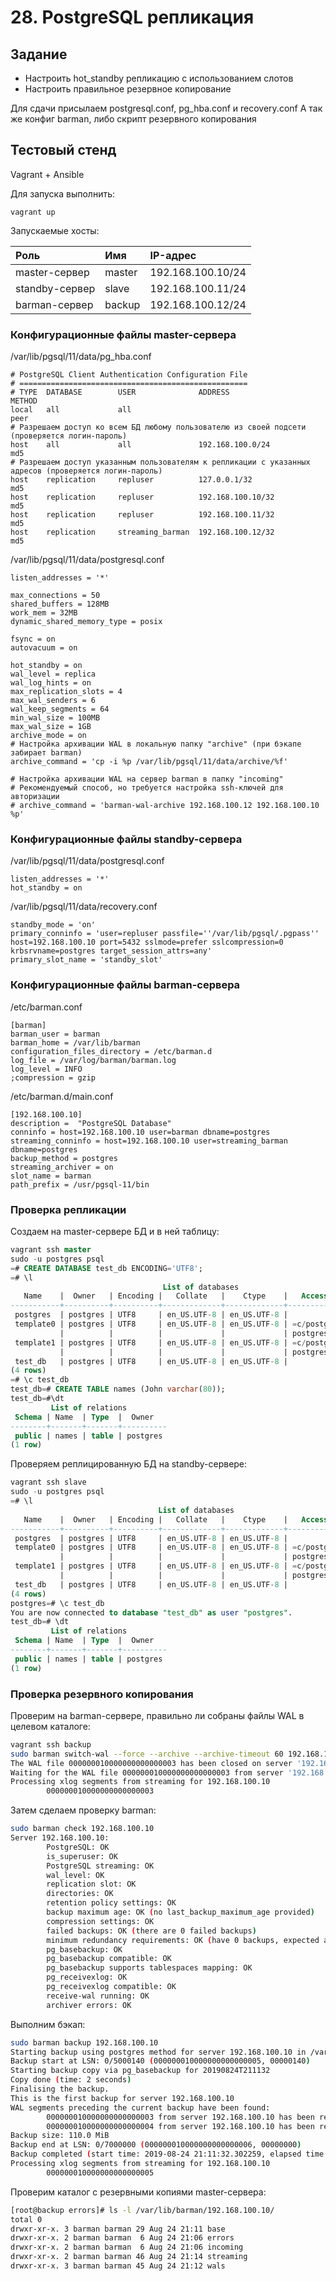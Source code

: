 # 28. PostgreSQL репликация  

## Задание

- Настроить hot_standby репликацию с использованием слотов
- Настроить правильное резервное копирование

Для сдачи присылаем postgresql.conf, pg_hba.conf и recovery.conf
А так же конфиг barman, либо скрипт резервного копирования

## Тестовый стенд

Vagrant + Ansible

Для запуска выполнить:

```
vagrant up
```
Запускаемые хосты:

| Роль           | Имя             | IP-адрес          |
|:-------------- |:--------------- |:----------------- |
| master-сервер  | master          | 192.168.100.10/24 |
| standby-сервер | slave           | 192.168.100.11/24 |
| barman-сервер  | backup          | 192.168.100.12/24 |

### Конфигурационные файлы master-сервера

/var/lib/pgsql/11/data/pg_hba.conf
```
# PostgreSQL Client Authentication Configuration File
# ===================================================
# TYPE  DATABASE        USER              ADDRESS                            METHOD
local   all             all                                                  peer
# Разрешаем доступ ко всем БД любому пользователю из своей подсети (проверяется логин-пароль) 
host    all             all               192.168.100.0/24                   md5
# Разрешаем доступ указанным пользователям к репликации с указанных адресов (проверяется логин-пароль)
host    replication     repluser          127.0.0.1/32                       md5
host    replication     repluser          192.168.100.10/32                  md5
host    replication     repluser          192.168.100.11/32                  md5
host    replication     streaming_barman  192.168.100.12/32                  md5
```

/var/lib/pgsql/11/data/postgresql.conf
```
listen_addresses = '*'

max_connections = 50
shared_buffers = 128MB
work_mem = 32MB
dynamic_shared_memory_type = posix

fsync = on
autovacuum = on

hot_standby = on
wal_level = replica
wal_log_hints = on
max_replication_slots = 4
max_wal_senders = 6
wal_keep_segments = 64
min_wal_size = 100MB
max_wal_size = 1GB
archive_mode = on
# Настройка архивации WAL в локальную папку "archive" (при бэкапе забирает barman)
archive_command = 'cp -i %p /var/lib/pgsql/11/data/archive/%f'

# Настройка архивации WAL на сервер barman в папку "incoming"
# Рекомендуемый способ, но требуется настройка ssh-ключей для авторизации
# archive_command = 'barman-wal-archive 192.168.100.12 192.168.100.10 %p'
```

### Конфигурационные файлы standby-сервера 

/var/lib/pgsql/11/data/postgresql.conf
```
listen_addresses = '*'
hot_standby = on
```
/var/lib/pgsql/11/data/recovery.conf
```
standby_mode = 'on'
primary_conninfo = 'user=repluser passfile=''/var/lib/pgsql/.pgpass'' host=192.168.100.10 port=5432 sslmode=prefer sslcompression=0 krbsrvname=postgres target_session_attrs=any'
primary_slot_name = 'standby_slot'
```

### Конфигурационные файлы barman-сервера

/etc/barman.conf
```
[barman]
barman_user = barman
barman_home = /var/lib/barman
configuration_files_directory = /etc/barman.d
log_file = /var/log/barman/barman.log
log_level = INFO
;compression = gzip
```
/etc/barman.d/main.conf
```
[192.168.100.10]
description =  "PostgreSQL Database"
conninfo = host=192.168.100.10 user=barman dbname=postgres
streaming_conninfo = host=192.168.100.10 user=streaming_barman dbname=postgres
backup_method = postgres
streaming_archiver = on
slot_name = barman
path_prefix = /usr/pgsql-11/bin
```

### Проверка репликации

Создаем на master-сервере БД и в ней таблицу:

```sql
vagrant ssh master
sudo -u postgres psql
=# CREATE DATABASE test_db ENCODING='UTF8';
=# \l
                                  List of databases
   Name    |  Owner   | Encoding |   Collate   |    Ctype    |   Access privileges
-----------+----------+----------+-------------+-------------+-----------------------
 postgres  | postgres | UTF8     | en_US.UTF-8 | en_US.UTF-8 |
 template0 | postgres | UTF8     | en_US.UTF-8 | en_US.UTF-8 | =c/postgres          +
           |          |          |             |             | postgres=CTc/postgres
 template1 | postgres | UTF8     | en_US.UTF-8 | en_US.UTF-8 | =c/postgres          +
           |          |          |             |             | postgres=CTc/postgres
 test_db   | postgres | UTF8     | en_US.UTF-8 | en_US.UTF-8 |
(4 rows)
=# \c test_db
test_db=# CREATE TABLE names (John varchar(80));
test_db=#\dt
         List of relations
 Schema | Name  | Type  |  Owner
--------+-------+-------+----------
 public | names | table | postgres
(1 row)
```
Проверяем реплицированную БД на standby-сервере:

```sql
vagrant ssh slave
sudo -u postgres psql
=# \l
                                 List of databases
   Name    |  Owner   | Encoding |   Collate   |    Ctype    |   Access privileges
-----------+----------+----------+-------------+-------------+-----------------------
 postgres  | postgres | UTF8     | en_US.UTF-8 | en_US.UTF-8 |
 template0 | postgres | UTF8     | en_US.UTF-8 | en_US.UTF-8 | =c/postgres          +
           |          |          |             |             | postgres=CTc/postgres
 template1 | postgres | UTF8     | en_US.UTF-8 | en_US.UTF-8 | =c/postgres          +
           |          |          |             |             | postgres=CTc/postgres
 test_db   | postgres | UTF8     | en_US.UTF-8 | en_US.UTF-8 |
(4 rows)
postgres=# \c test_db
You are now connected to database "test_db" as user "postgres".
test_db=# \dt
         List of relations
 Schema | Name  | Type  |  Owner
--------+-------+-------+----------
 public | names | table | postgres
(1 row)
```
### Проверка резервного копирования

Проверим на barman-сервере, правильно ли собраны файлы WAL в целевом каталоге:
```bash
vagrant ssh backup
sudo barman switch-wal --force --archive --archive-timeout 60 192.168.100.10
The WAL file 000000010000000000000003 has been closed on server '192.168.100.10'
Waiting for the WAL file 000000010000000000000003 from server '192.168.100.10' (max: 60 seconds)
Processing xlog segments from streaming for 192.168.100.10
        000000010000000000000003
```
Затем сделаем проверку barman:
```bash
sudo barman check 192.168.100.10
Server 192.168.100.10:
        PostgreSQL: OK
        is_superuser: OK
        PostgreSQL streaming: OK
        wal_level: OK
        replication slot: OK
        directories: OK
        retention policy settings: OK
        backup maximum age: OK (no last_backup_maximum_age provided)
        compression settings: OK
        failed backups: OK (there are 0 failed backups)
        minimum redundancy requirements: OK (have 0 backups, expected at least 0)
        pg_basebackup: OK
        pg_basebackup compatible: OK
        pg_basebackup supports tablespaces mapping: OK
        pg_receivexlog: OK
        pg_receivexlog compatible: OK
        receive-wal running: OK
        archiver errors: OK
```
Выполним бэкап:
```bash
sudo barman backup 192.168.100.10
Starting backup using postgres method for server 192.168.100.10 in /var/lib/barman/192.168.100.10/base/20190824T211132
Backup start at LSN: 0/5000140 (000000010000000000000005, 00000140)
Starting backup copy via pg_basebackup for 20190824T211132
Copy done (time: 2 seconds)
Finalising the backup.
This is the first backup for server 192.168.100.10
WAL segments preceding the current backup have been found:
        000000010000000000000003 from server 192.168.100.10 has been removed
        000000010000000000000004 from server 192.168.100.10 has been removed
Backup size: 110.0 MiB
Backup end at LSN: 0/7000000 (000000010000000000000006, 00000000)
Backup completed (start time: 2019-08-24 21:11:32.302259, elapsed time: 2 seconds)
Processing xlog segments from streaming for 192.168.100.10
        000000010000000000000005
```
Проверим каталог с резервными копиями master-сервера:
```bash
[root@backup errors]# ls -l /var/lib/barman/192.168.100.10/
total 0
drwxr-xr-x. 3 barman barman 29 Aug 24 21:11 base
drwxr-xr-x. 2 barman barman  6 Aug 24 21:06 errors
drwxr-xr-x. 2 barman barman  6 Aug 24 21:06 incoming
drwxr-xr-x. 2 barman barman 46 Aug 24 21:14 streaming
drwxr-xr-x. 3 barman barman 45 Aug 24 21:12 wals
```

